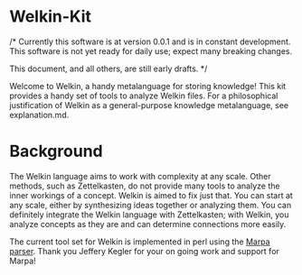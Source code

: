 # Welkin-Kit


/* Currently this software is at version 0.0.1 and is in constant development. This software is not yet ready for daily use;
expect many breaking changes.

This document, and all others, are still early drafts.
*/

Welcome to Welkin, a handy metalanguage for storing knowledge! This kit provides a handy set of tools to analyze Welkin files.
  For a philosophical justification of Welkin as a general-purpose knowledge metalanguage, see explanation.md.

# Background

The Welkin language aims to work with complexity at any scale. Other methods, such as Zettelkasten, do not provide many tools to analyze the inner workings of a concept. Welkin is aimed to fix just that. You can start at any scale, either by synthesizing ideas together or analyzing them. You can definitely integrate the Welkin language with Zettelkasten; with Welkin, you analyze concepts as they are and can determine connections more easily.

The current tool set for Welkin is implemented in perl using the [Marpa parser](https://jeffreykegler.github.io/Marpa-web-site/). Thank you Jeffery Kegler for your on going work and support for Marpa! 
